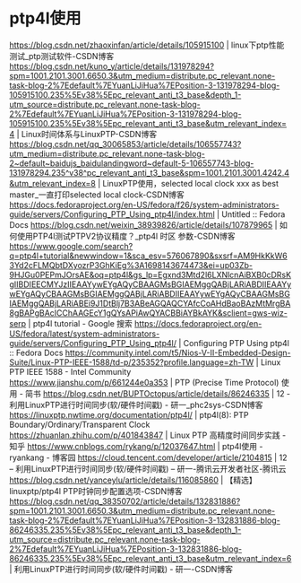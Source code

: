 # ptp4l使用

https://blog.csdn.net/zhaoxinfan/article/details/105915100 | linux下ptp性能测试_ptp测试软件-CSDN博客
https://blog.csdn.net/kuno_y/article/details/131978294?spm=1001.2101.3001.6650.3&utm_medium=distribute.pc_relevant.none-task-blog-2%7Edefault%7EYuanLiJiHua%7EPosition-3-131978294-blog-105915100.235%5Ev38%5Epc_relevant_anti_t3_base&depth_1-utm_source=distribute.pc_relevant.none-task-blog-2%7Edefault%7EYuanLiJiHua%7EPosition-3-131978294-blog-105915100.235%5Ev38%5Epc_relevant_anti_t3_base&utm_relevant_index=4 | Linux时间体系与LinuxPTP-CSDN博客
https://blog.csdn.net/qq_30065853/article/details/106557743?utm_medium=distribute.pc_relevant.none-task-blog-2~default~baidujs_baidulandingword~default-5-106557743-blog-131978294.235^v38^pc_relevant_anti_t3_base&spm=1001.2101.3001.4242.4&utm_relevant_index=8 | LinuxPTP使用，selected local clock xxx as best master_一直打印selected local clock-CSDN博客
https://docs.fedoraproject.org/en-US/fedora/f26/system-administrators-guide/servers/Configuring_PTP_Using_ptp4l/index.html | Untitled :: Fedora Docs
https://blog.csdn.net/weixin_38939826/article/details/107879965 | 如何使用PTP4l测试PTPV2协议精度？_ptp4l 时区 参数-CSDN博客
https://www.google.com/search?q=ptp4l+tutorial&newwindow=1&sca_esv=576067890&sxsrf=AM9HkKkW63Yd2cFLMQbtDXyozrP3GhKiEg%3A1698143674473&ei=up03Zb-9HJGu0PEPmJOrsAE&oq=ptp4l&gs_lp=Egxnd3Mtd2l6LXNlcnAiBXB0cDRsKgIIBDIEECMYJzIIEAAYywEYgAQyCBAAGMsBGIAEMggQABjLARiABDIIEAAYywEYgAQyCBAAGMsBGIAEMggQABjLARiABDIIEAAYywEYgAQyCBAAGMsBGIAEMggQABjLARiABEi9J1DtBlj7B3ABeAGQAQCYAfcCoAHdBaoBAzMtMrgBA8gBAPgBAcICChAAGEcY1gQYsAPiAwQYACBBiAYBkAYK&sclient=gws-wiz-serp | ptp4l tutorial - Google 搜索
https://docs.fedoraproject.org/en-US/fedora/latest/system-administrators-guide/servers/Configuring_PTP_Using_ptp4l/ | Configuring PTP Using ptp4l :: Fedora Docs
https://community.intel.com/t5/Nios-V-II-Embedded-Design-Suite/Linux-PTP-IEEE-1588/td-p/235352?profile.language=zh-TW | Linux PTP IEEE 1588 - Intel Community
https://www.jianshu.com/p/661244e0a353 | PTP (Precise Time Protocol) 使用 - 简书
https://blog.csdn.net/BUPTOctopus/article/details/86246335 | 12 - 利用LinuxPTP进行时间同步(软/硬件时间戳) - 研一_phc2sys-CSDN博客
https://linuxptp.nwtime.org/documentation/ptp4l/ | ptp4l(8): PTP Boundary/Ordinary/Transparent Clock
https://zhuanlan.zhihu.com/p/401843847 | Linux PTP 高精度时间同步实践 - 知乎
https://www.cnblogs.com/rykang/p/12037647.html | ptp4l使用 - ryankang - 博客园
https://cloud.tencent.com/developer/article/2104815 | 12 – 利用LinuxPTP进行时间同步(软/硬件时间戳) – 研一-腾讯云开发者社区-腾讯云
https://blog.csdn.net/yanceylu/article/details/116085860 | 【精选】linuxptp/ptp4l PTP时钟同步配置选项-CSDN博客
https://blog.csdn.net/qq_38350702/article/details/132831886?spm=1001.2101.3001.6650.3&utm_medium=distribute.pc_relevant.none-task-blog-2%7Edefault%7EYuanLiJiHua%7EPosition-3-132831886-blog-86246335.235%5Ev38%5Epc_relevant_anti_t3_base&depth_1-utm_source=distribute.pc_relevant.none-task-blog-2%7Edefault%7EYuanLiJiHua%7EPosition-3-132831886-blog-86246335.235%5Ev38%5Epc_relevant_anti_t3_base&utm_relevant_index=6 | 利用LinuxPTP进行时间同步(软/硬件时间戳) - 研一-CSDN博客